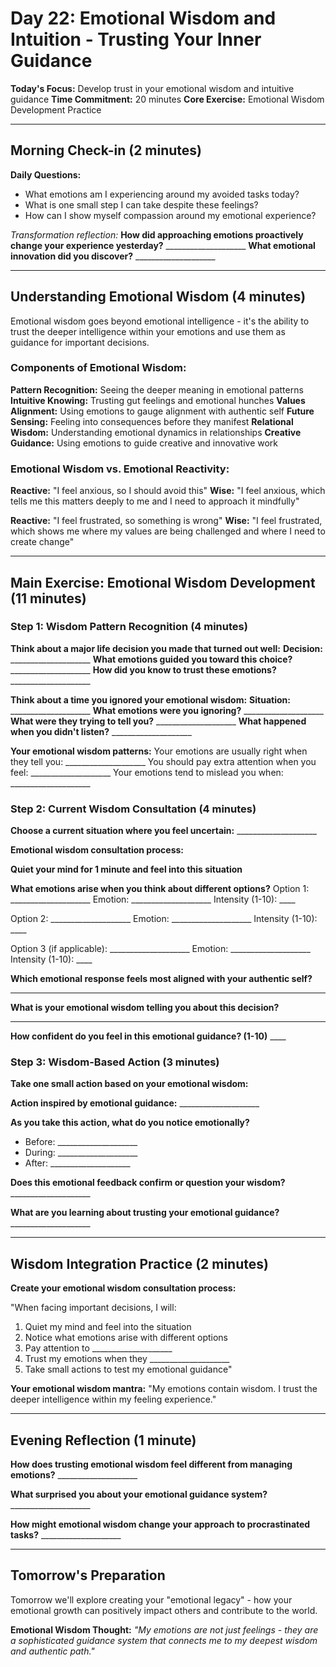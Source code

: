 # Day 22: Emotional Wisdom and Intuition - Trusting Your Inner Guidance

**Today's Focus:** Develop trust in your emotional wisdom and intuitive guidance
**Time Commitment:** 20 minutes
**Core Exercise:** Emotional Wisdom Development Practice

---

## Morning Check-in (2 minutes)

**Daily Questions:**
- What emotions am I experiencing around my avoided tasks today?
- What is one small step I can take despite these feelings?
- How can I show myself compassion around my emotional experience?

*Transformation reflection:*
**How did approaching emotions proactively change your experience yesterday?** ____________________
**What emotional innovation did you discover?** ____________________

---

## Understanding Emotional Wisdom (4 minutes)

Emotional wisdom goes beyond emotional intelligence - it's the ability to trust the deeper intelligence within your emotions and use them as guidance for important decisions.

### Components of Emotional Wisdom:
**Pattern Recognition:** Seeing the deeper meaning in emotional patterns
**Intuitive Knowing:** Trusting gut feelings and emotional hunches
**Values Alignment:** Using emotions to gauge alignment with authentic self
**Future Sensing:** Feeling into consequences before they manifest
**Relational Wisdom:** Understanding emotional dynamics in relationships
**Creative Guidance:** Using emotions to guide creative and innovative work

### Emotional Wisdom vs. Emotional Reactivity:
**Reactive:** "I feel anxious, so I should avoid this"
**Wise:** "I feel anxious, which tells me this matters deeply to me and I need to approach it mindfully"

**Reactive:** "I feel frustrated, so something is wrong"
**Wise:** "I feel frustrated, which shows me where my values are being challenged and where I need to create change"

---

## Main Exercise: Emotional Wisdom Development (11 minutes)

### Step 1: Wisdom Pattern Recognition (4 minutes)

**Think about a major life decision you made that turned out well:**
**Decision:** ____________________
**What emotions guided you toward this choice?** ____________________
**How did you know to trust these emotions?** ____________________

**Think about a time you ignored your emotional wisdom:**
**Situation:** ____________________
**What emotions were you ignoring?** ____________________
**What were they trying to tell you?** ____________________
**What happened when you didn't listen?** ____________________

**Your emotional wisdom patterns:**
Your emotions are usually right when they tell you: ____________________
You should pay extra attention when you feel: ____________________
Your emotions tend to mislead you when: ____________________

### Step 2: Current Wisdom Consultation (4 minutes)

**Choose a current situation where you feel uncertain:** ____________________

**Emotional wisdom consultation process:**

**Quiet your mind for 1 minute and feel into this situation**

**What emotions arise when you think about different options?**
Option 1: ____________________
Emotion: ____________________
Intensity (1-10): ____

Option 2: ____________________
Emotion: ____________________
Intensity (1-10): ____

Option 3 (if applicable): ____________________
Emotion: ____________________
Intensity (1-10): ____

**Which emotional response feels most aligned with your authentic self?**
____________________

**What is your emotional wisdom telling you about this decision?**
____________________

**How confident do you feel in this emotional guidance? (1-10)** ____

### Step 3: Wisdom-Based Action (3 minutes)

**Take one small action based on your emotional wisdom:**

**Action inspired by emotional guidance:** ____________________

**As you take this action, what do you notice emotionally?**
- Before: ____________________
- During: ____________________
- After: ____________________

**Does this emotional feedback confirm or question your wisdom?** ____________________

**What are you learning about trusting your emotional guidance?** ____________________

---

## Wisdom Integration Practice (2 minutes)

**Create your emotional wisdom consultation process:**

"When facing important decisions, I will:
1. Quiet my mind and feel into the situation
2. Notice what emotions arise with different options
3. Pay attention to ____________________
4. Trust my emotions when they ____________________
5. Take small actions to test my emotional guidance"

**Your emotional wisdom mantra:**
"My emotions contain wisdom. I trust the deeper intelligence within my feeling experience."

---

## Evening Reflection (1 minute)

**How does trusting emotional wisdom feel different from managing emotions?** ____________________

**What surprised you about your emotional guidance system?** ____________________

**How might emotional wisdom change your approach to procrastinated tasks?** ____________________

---

## Tomorrow's Preparation
Tomorrow we'll explore creating your "emotional legacy" - how your emotional growth can positively impact others and contribute to the world.

**Emotional Wisdom Thought:**
*"My emotions are not just feelings - they are a sophisticated guidance system that connects me to my deepest wisdom and authentic path."*